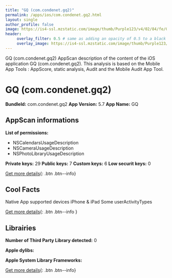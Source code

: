 ```yaml
---
title: "GQ (com.condenet.gq2)"
permalink: /apps/ios/com.condenet.gq2.html
layout: single
author_profile: false
image: https://is4-ssl.mzstatic.com/image/thumb/Purple123/v4/02/84/fe/0284fe9b-ad3d-5b3c-14a8-0dca577270bb/AppIcon-0-1x_U007emarketing-0-0-85-220-0-7.png/512x512bb.jpg
header: 
     overlay_filter: 0.5 # same as adding an opacity of 0.5 to a black background
     overlay_image: https://is4-ssl.mzstatic.com/image/thumb/Purple123/v4/02/84/fe/0284fe9b-ad3d-5b3c-14a8-0dca577270bb/AppIcon-0-1x_U007emarketing-0-0-85-220-0-7.png/512x512bb.jpg
---
```

GQ (com.condenet.gq2) AppScan description of the content of the iOS application GQ (com.condenet.gq2). This analysis is based on the Mobile App Tools : AppScore, static analysis, Audit and the Mobile Audit App Tool.

# GQ (com.condenet.gq2)

**BundleId:** com.condenet.gq2
**App Version:** 5.7
**App Name:** GQ


## AppScan informations 

**List of permissions:** 
- NSCalendarsUsageDescription
- NSCameraUsageDescription
- NSPhotoLibraryUsageDescription
  
  
**Private keys:** 29
**Public keys:** 7
**Custom keys:** 6
**Low securit keys:** 0
  
[Get more details](/pricing.html){: .btn .btn--info}

## Cool Facts

Native App
supported devices iPhone & iPad
Some userActivityTypes
  
[Get more details](/pricing.html){: .btn .btn--info }

## Librairies 
**Number of Third Party Library detected:** 0


**Apple dylibs:**


**Apple System Library Frameworks:**


  
[Get more details](/pricing.html){: .btn .btn--info}

